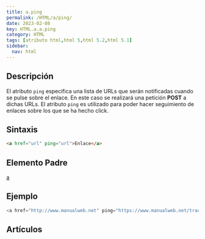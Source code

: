 ```yaml
---
title: a.ping
permalink: /HTML/a/ping/
date: 2023-02-08
key: HTML.a.a.ping
category: HTML
tags: [atributo html,html 5,html 5.2,html 5.1]
sidebar:
  nav: html
---
```


## Descripción


El atributo `ping` especifica una lista de URLs que serán notificadas cuando se pulse sobre el enlace. En este caso se realizará una petición **POST** a dichas URLs. El atributo `ping` es utilizado para poder hacer seguimiento de enlaces sobre los que se ha hecho click.


## Sintaxis


```html
<a href="url" ping="url">Enlace</a>
```


## Elemento Padre


[a](https://www.w3api.com/HTML/a/)


## Ejemplo


```java
<a href="http://www.manualweb.net" ping="https://www.manualweb.net/track">Manuales de Programación</a>
```


## Artículos

